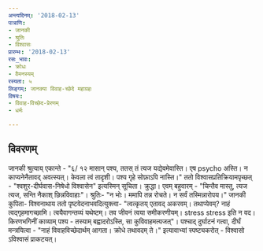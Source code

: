 ```yaml
---
अन्त्यदिनम्: '2018-02-13'
पात्राणि:
- जानकी
- श्रुतिः
- विश्वासः
प्रारम्भः: '2018-02-13'
रसः_भावः:
- क्रोधः
- वैमनस्यम्
रस्यता: ५
लिङ्गम्: जानक्या विवाह-च्छेदे महाग्रहः
विषयः:
- विवाह-विच्छेद-प्रेरणम्
- धर्मः

---
```


## विवरणम्
जानकी श्रुत्याय् एकान्ते - "६/ १२ मासान् पश्य, ततस् तं त्यज यद्येवमेवास्ति। एष psycho अस्ति। न काप्यनेनैतावद् अवत्स्यत्। केवला त्वं तादृशी। पश्य गृहे सोफ़ाऽपि नास्ति।" ततो विश्वासप्रतिक्रियामपृच्छत् - "श्वशुर-दीर्घवास-निषेधो विश्वासेन" इत्यस्मिन् सूचिता। क्रुद्धा। एवम् बहुवारम् - "चिन्तैव मास्तु, त्यज त्यज, सन्ति नैकाश् छिन्नविवाहाः"। श्रुतिः- "न भोः। ममापि तन्न रोचते। न सर्वं तस्मिन्नारोपय।" जानकी कुपिता- विश्वनाथाय ततो पृष्टवेदनाभवदित्युक्त्वा- "त्वत्कृतय् एतावद् अकरवम्। तथाप्येवम्? नाहं त्वद्गृहमागच्छामि। त्वयैवागन्तव्यं‌ यथेष्टम्। तव जीवनं त्वया समीकरणीयम्। stress stress इति न वद। किरणभगिनीं काव्याम् पश्य - तस्याम् बह्वादरोऽस्ति, सा कुविवाहमत्यजत्"। पश्चाद् दुर्घाटनं गत्वा, दीर्घं मन्त्रयित्वा - "नाहं विवाहविच्छेदार्थम् आगता। क्रोधे तथावदम् ते।" इत्यावाभ्यां स्पष्ट्यकरोत् - विश्वासो ऽविश्वासं प्राकटयत्।

